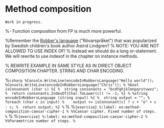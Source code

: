 # Method composition

```{warning}
Work in progress.
```

%- Function composition from FP is much more powerful.

%Remember the [Robber's language](https://en.wikipedia.org/wiki/Rövarspråket) ("Rövarspråket") that was popularized by Swedish children's book author Astrid Lindgren?
% NOTE: YOU ARE NOT ALLOWED TO USE INDEX OF!
% Instead we should do a long or-statement. We will rewrite to use indexof in the chapter on instance methods.

% REWRITE EXAMPLE IN SAME STYLE AS IN DIRECT OBJECT COMPOSITION CHAPTER. STRING AND CHAR ENCODING.

%```csharp
%Console.WriteLine(encodeInRobbersLanguage("Hello world"));
%Console.WriteLine(encodeInRobbersLanguage("Chris"));
%
%bool isConsonant (char c)
%{
%  string consonants = "bcdfghjklmnpqrstvwxz";
%  return consonants.IndexOf(Char.ToLower(c)) != -1;
%}
%
%string encodeInRobbersLanguage (string input)
%{
%  string output = "";
%  foreach (char c in input)
%    output += isConsonant(c) ? c + "o" + c : c;
%  return output;
%}
%```
%
%```{exercise}
%:label: ex:method-composition-caesar-cipher-1
%
%%Caesar cipher. Fixed number of steps.
%```
%
%```{exercise}
%:label: ex:method-composition-caesar-cipher-2
%
%%Parametrize number of steps.
%```
